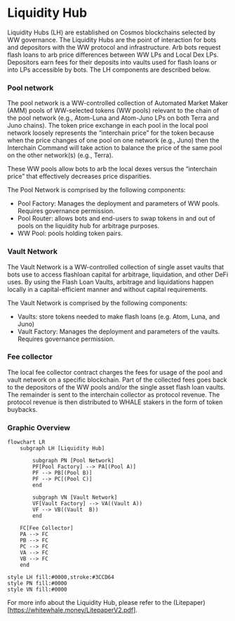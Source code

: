 # Liquidity Hub

Liquidity Hubs (LH) are established on Cosmos blockchains selected by WW governance. The Liquidity Hubs are the point of
interaction for bots and depositors with the WW protocol and infrastructure. Arb bots request flash loans to arb price 
differences between WW LPs and Local Dex LPs. Depositors earn fees for their deposits into vaults used for flash loans or
into LPs accessible by bots. The LH components are described below.

### Pool network
The pool network is a WW-controlled collection of Automated Market Maker (AMM) pools of WW-selected tokens (WW pools) 
relevant to the chain of the pool network (e.g., Atom-Luna and Atom-Juno LPs on both Terra and Juno chains). The token price
exchange in each pool in the local pool network loosely represents the “interchain price” for the token because when the 
price changes of one pool on one network (e.g., Juno) then the Interchain Command will take action to balance the price of the
same pool on the other network(s) (e.g., Terra). 

These WW pools allow bots to arb the local dexes versus the “interchain price” that effectively decreases price disparities.

The Pool Network is comprised by the following components:

- Pool Factory: Manages the deployment and parameters of WW pools. Requires governance permission.
- Pool Router: allows bots and end-users to swap tokens in and out of pools on the liquidity hub for arbitrage purposes.
- WW Pool: pools holding token pairs.

### Vault Network
The Vault Network is a WW-controlled collection of single asset vaults that bots use to access flashloan capital for arbitrage, 
liquidation, and other DeFi uses. By using the Flash Loan Vaults, arbitrage and liquidations happen locally in a capital-efficient 
manner and without capital requirements.

The Vault Network is comprised by the following components:

- Vaults: store tokens needed to make flash loans (e.g. Atom, Luna, and Juno)
- Vault Factory: Manages the deployment and parameters of the vaults. Requires governance permission.

### Fee collector
The local fee collector contract charges the fees for usage of the pool and vault network on a specific blockchain. 
Part of the collected fees goes back to the depositors of the WW pools and/or the single asset flash loan vaults. 
The remainder is sent to the interchain collector as protocol revenue. The protocol revenue is then distributed to WHALE 
stakers in the form of token buybacks.

### Graphic Overview

```mermaid
flowchart LR
    subgraph LH [Liquidity Hub]

        subgraph PN [Pool Network]
        PF[Pool Factory] --> PA[(Pool A)]
        PF --> PB[(Pool B)]
        PF --> PC[(Pool C)]
        end
  
        subgraph VN [Vault Network]
        VF[Vault Factory] --> VA((Vault A))
        VF --> VB((Vault  B))
        end

    FC[Fee Collector]
    PA --> FC
    PB --> FC
    PC --> FC
    VA --> FC
    VB --> FC
    end 

style LH fill:#0000,stroke:#3CCD64
style PN fill:#0000
style VN fill:#0000
```

For more info about the Liquidity Hub, please refer to the (Litepaper)[https://whitewhale.money/LitepaperV2.pdf].
